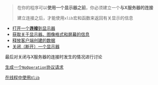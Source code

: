 > 在你的程序可以**使用一个显示器之前**，你必须建立一个**与X服务器的连接**
>
> 建立连接之后，才能使用`xlib`宏和函数来返回有关显示的信息

* [打开一个**连接**到显示器](./display/open_display.md)
* [获取关于显示器、图像格式和屏幕的信息](./display/obtain_info.md)
* [释放客户端创建的数据](./diplay/free_client_data/free_data.md)
* [关闭（断开）一个显示器](./display/close_display/close.md)

最后对关闭与X服务器的连接时发生的情况进行讨论

[生成一个`NoOperation`协议请求](./XNoOp.md)

[在线程中使用`Xlib`](./Xlib_in_thread.md)

